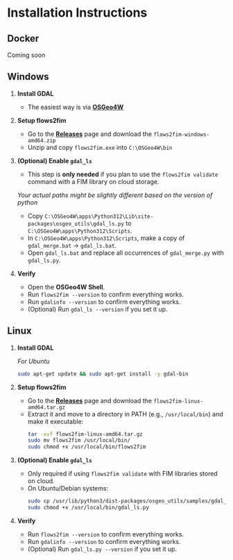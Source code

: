 # Installation Instructions


## Docker
Coming soon

## Windows

1. **Install GDAL**
   - The easiest way is via [**OSGeo4W**](https://trac.osgeo.org/osgeo4w/#QuickStartforOSGeo4WUsers)

2. **Setup flows2fim**
    - Go to the [**Releases**](https://github.com/ar-siddiqui/flows2fim/releases) page and download the `flows2fim-windows-amd64.zip`
    - Unzip and copy `flows2fim.exe` into `C:\OSGeo4W\bin`

3. **(Optional) Enable `gdal_ls`**
   - This step is **only needed** if you plan to use the `flows2fim validate` command with a FIM library on cloud storage.

   _Your actual paths might be slightly different based on the version of python_
   - Copy `C:\OSGeo4W\apps\Python312\Lib\site-packages\osgeo_utils\gdal_ls.py` to `C:\OSGeo4W\apps\Python312\Scripts`.
   - In `C:\OSGeo4W\apps\Python312\Scripts`, make a copy of `gdal_merge.bat` → `gdal_ls.bat`.
   - Open `gdal_ls.bat` and replace all occurrences of `gdal_merge.py` with `gdal_ls.py`.

4. **Verify**
    - Open the **OSGeo4W Shell**.
    - Run `flows2fim --version` to confirm everything works.
    - Run `gdalinfo --version` to confirm everything works.
    - (Optional) Run `gdal_ls --version` if you set it up.


## Linux

1. **Install GDAL**

    _For Ubuntu_
   ```bash
   sudo apt-get update && sudo apt-get install -y gdal-bin
   ```

2. **Setup flows2fim**
    - Go to the [**Releases**](https://github.com/ar-siddiqui/flows2fim/releases) page and download the `flows2fim-linux-amd64.tar.gz`
   - Extract it and move to a directory in PATH (e.g., `/usr/local/bin`) and make it executable:
     ```bash
     tar -xvf flows2fim-linux-amd64.tar.gz
     sudo mv flows2fim /usr/local/bin/
     sudo chmod +x /usr/local/bin/flows2fim
     ```

3. **(Optional) Enable `gdal_ls`**
   - Only required if using `flows2fim validate` with FIM libraries stored on cloud.
   - On Ubuntu/Debian systems:
     ```bash
     sudo cp /usr/lib/python3/dist-packages/osgeo_utils/samples/gdal_ls.py /usr/local/bin
     sudo chmod +x /usr/local/bin/gdal_ls.py
     ```

4. **Verify**
    - Run `flows2fim --version` to confirm everything works.
    - Run `gdalinfo --version` to confirm everything works.
    - (Optional) Run `gdal_ls.py --version` if you set it up.
